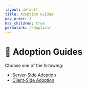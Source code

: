 ```yaml
---
layout: default
title: Adoption Guides
nav_order: 2
has_children: true
permalink: /adoption/
---
```


# 📘 Adoption Guides

Choose one of the following:

- [Server-Side Adoption](server-side-adoption.md)
- [Client-Side Adoption](client-side-adoption.md)